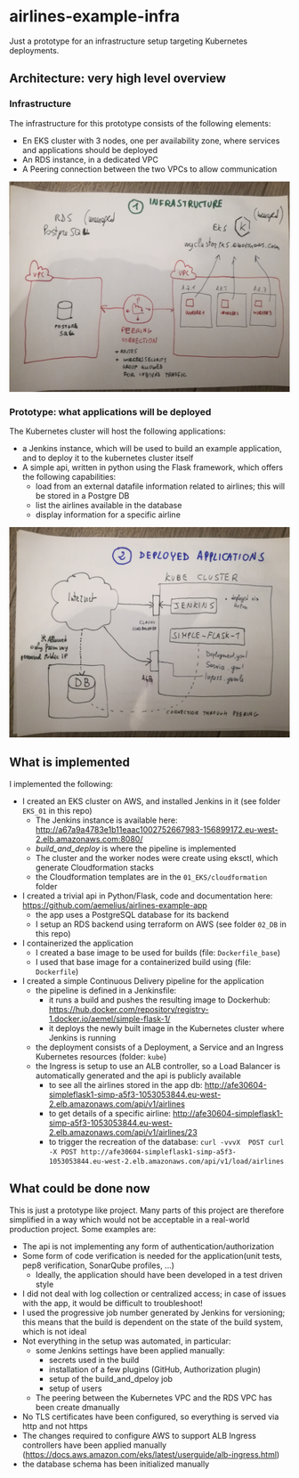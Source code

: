 # airlines-example-infra

Just a prototype for an infrastructure setup targeting Kubernetes deployments.

## Architecture: very high level overview

### Infrastructure

The infrastructure for this prototype consists of the following elements:

- En EKS cluster with 3 nodes, one per availability zone, where services and applications should be deployed
- An RDS instance, in a dedicated VPC
- A Peering connection between the two VPCs to allow communication

![infrastructure](infrastructure.jpg "infrastructure")

### Prototype: what applications will be deployed

The Kubernetes cluster will host the following applications:

- a Jenkins instance, which will be used to build an example application, and to deploy it to the kubernetes cluster itself
- A simple api, written in python using the Flask framework, which offers the following capabilities:
  - load from an external datafile information related to airlines; this will be stored in a Postgre DB
  - list the airlines available in the database
  - display information for a specific airline

![applications](applications.jpg "applications")

## What is implemented

I implemented the following:

- I created an EKS cluster on AWS, and installed Jenkins in it (see folder `EKS_01` in this repo)
  - The Jenkins instance is available here: http://a67a9a4783e1b11eaac1002752667983-156899172.eu-west-2.elb.amazonaws.com:8080/
  - *build_and_deploy* is where the pipeline is implemented
  - The cluster and the worker nodes were create using eksctl, which generate Cloudformation stacks
  - the Cloudformation templates are in the `01_EKS/cloudformation` folder
- I created a trivial api in Python/Flask, code and documentation here: https://github.com/aemelius/airlines-example-app
  - the app uses a PostgreSQL database for its backend
  - I setup an RDS backend using terraform on AWS (see folder `02_DB` in this repo) 
- I containerized the application
  - I created a base image to be used for builds (file: `Dockerfile_base`)
  - I used that base image for a containerized build using (file: `Dockerfile`)
- I created a simple Continuous Delivery pipeline for the application
  - the pipeline is defined in a Jenkinsfile:
    - it runs a build and pushes the resulting image to Dockerhub: https://hub.docker.com/repository/registry-1.docker.io/aemel/simple-flask-1/
    - it deploys the newly built image in the Kubernetes cluster where Jenkins is running
  - the deployment consists of a Deployment, a Service and an Ingress Kubernetes resources (folder: `kube`)
  - the Ingress is setup to use an ALB controller, so a Load Balancer is automatically generated and the api is publicly available
    - to see all the airlines stored in the app db: http://afe30604-simpleflask1-simp-a5f3-1053053844.eu-west-2.elb.amazonaws.com/api/v1/airlines
    - to get details of a specific airline: http://afe30604-simpleflask1-simp-a5f3-1053053844.eu-west-2.elb.amazonaws.com/api/v1/airlines/23
    - to trigger the recreation of the database: `curl -vvvX  POST curl -X POST http://afe30604-simpleflask1-simp-a5f3-1053053844.eu-west-2.elb.amazonaws.com/api/v1/load/airlines`
  
## What could be done now

This is just a prototype like project. Many parts of this project are therefore simplified in a way which would not be acceptable in a real-world production project.
Some examples are:
- The api is not implementing any form of authentication/authorization
- Some form of code verification is needed for the application(unit tests, pep8 verification, SonarQube profiles, ...)
  - Ideally, the application should have been developed in a test driven style
- I did not deal with log collection or centralized access; in case of issues with the app, it would be difficult to troubleshoot!
- I used the progressive job number generated by Jenkins for versioning; this means that the build is dependent on the state of the build system, which is not ideal
- Not everything in the setup was automated, in particular:
  - some Jenkins settings have been applied manually:
    - secrets used in the build
    - installation of a few plugins (GitHub, Authorization plugin)
    - setup of the build_and_dpeloy job
    - setup of users
  - The peering between the Kubernetes VPC and the RDS VPC has been create dmanually
- No TLS certificates have been configured, so everything is served via http and not https
- The changes required to configure AWS to support ALB Ingress controllers have been applied manually (https://docs.aws.amazon.com/eks/latest/userguide/alb-ingress.html)
- the database schema has been initialized manually

